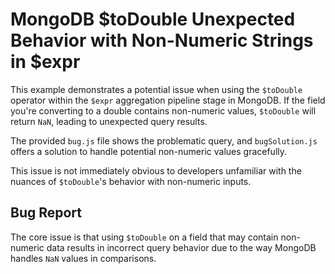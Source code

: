 # MongoDB $toDouble Unexpected Behavior with Non-Numeric Strings in $expr
This example demonstrates a potential issue when using the `$toDouble` operator within the `$expr` aggregation pipeline stage in MongoDB.  If the field you're converting to a double contains non-numeric values, `$toDouble` will return `NaN`, leading to unexpected query results.

The provided `bug.js` file shows the problematic query, and `bugSolution.js` offers a solution to handle potential non-numeric values gracefully.

This issue is not immediately obvious to developers unfamiliar with the nuances of `$toDouble`'s behavior with non-numeric inputs.

## Bug Report
The core issue is that using `$toDouble` on a field that may contain non-numeric data results in incorrect query behavior due to the way MongoDB handles `NaN` values in comparisons.